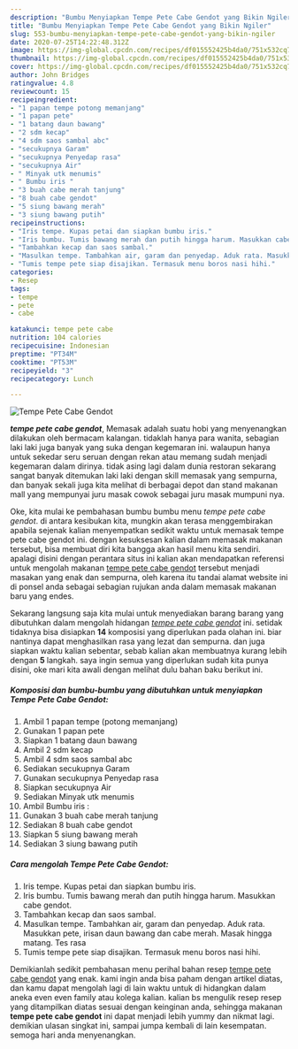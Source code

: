 ```yaml
---
description: "Bumbu Menyiapkan Tempe Pete Cabe Gendot yang Bikin Ngiler"
title: "Bumbu Menyiapkan Tempe Pete Cabe Gendot yang Bikin Ngiler"
slug: 553-bumbu-menyiapkan-tempe-pete-cabe-gendot-yang-bikin-ngiler
date: 2020-07-25T14:22:48.312Z
image: https://img-global.cpcdn.com/recipes/df015552425b4da0/751x532cq70/tempe-pete-cabe-gendot-foto-resep-utama.jpg
thumbnail: https://img-global.cpcdn.com/recipes/df015552425b4da0/751x532cq70/tempe-pete-cabe-gendot-foto-resep-utama.jpg
cover: https://img-global.cpcdn.com/recipes/df015552425b4da0/751x532cq70/tempe-pete-cabe-gendot-foto-resep-utama.jpg
author: John Bridges
ratingvalue: 4.8
reviewcount: 15
recipeingredient:
- "1 papan tempe potong memanjang"
- "1 papan pete"
- "1 batang daun bawang"
- "2 sdm kecap"
- "4 sdm saos sambal abc"
- "secukupnya Garam"
- "secukupnya Penyedap rasa"
- "secukupnya Air"
- " Minyak utk menumis"
- " Bumbu iris "
- "3 buah cabe merah tanjung"
- "8 buah cabe gendot"
- "5 siung bawang merah"
- "3 siung bawang putih"
recipeinstructions:
- "Iris tempe. Kupas petai dan siapkan bumbu iris."
- "Iris bumbu. Tumis bawang merah dan putih hingga harum. Masukkan cabe gendot."
- "Tambahkan kecap dan saos sambal."
- "Masulkan tempe. Tambahkan air, garam dan penyedap. Aduk rata. Masukkan pete, irisan daun bawang dan cabe merah. Masak hingga matang. Tes rasa"
- "Tumis tempe pete siap disajikan. Termasuk menu boros nasi hihi."
categories:
- Resep
tags:
- tempe
- pete
- cabe

katakunci: tempe pete cabe 
nutrition: 104 calories
recipecuisine: Indonesian
preptime: "PT34M"
cooktime: "PT53M"
recipeyield: "3"
recipecategory: Lunch

---
```



![Tempe Pete Cabe Gendot](https://img-global.cpcdn.com/recipes/df015552425b4da0/751x532cq70/tempe-pete-cabe-gendot-foto-resep-utama.jpg)

<b><i>tempe pete cabe gendot</i></b>, Memasak adalah suatu hobi yang menyenangkan dilakukan oleh bermacam kalangan. tidaklah hanya para wanita, sebagian laki laki juga banyak yang suka dengan kegemaran ini. walaupun hanya untuk sekedar seru seruan dengan rekan atau memang sudah menjadi kegemaran dalam dirinya. tidak asing lagi dalam dunia restoran sekarang sangat banyak ditemukan laki laki dengan skill memasak yang sempurna, dan banyak sekali juga kita melihat di berbagai depot dan stand makanan mall yang mempunyai juru masak cowok sebagai juru masak mumpuni nya.



Oke, kita mulai ke pembahasan bumbu bumbu menu <i>tempe pete cabe gendot</i>. di antara kesibukan kita, mungkin akan terasa menggembirakan apabila sejenak kalian menyempatkan sedikit waktu untuk memasak tempe pete cabe gendot ini. dengan kesuksesan kalian dalam memasak makanan tersebut, bisa membuat diri kita bangga akan hasil menu kita sendiri. apalagi disini dengan perantara situs ini kalian akan mendapatkan referensi untuk mengolah makanan <u>tempe pete cabe gendot</u> tersebut menjadi masakan yang enak dan sempurna, oleh karena itu tandai alamat website ini di ponsel anda sebagai sebagian rujukan anda dalam memasak makanan baru yang endes.


Sekarang langsung saja kita mulai untuk menyediakan barang barang yang dibutuhkan dalam mengolah hidangan <u><i>tempe pete cabe gendot</i></u> ini. setidak tidaknya bisa disiapkan <b>14</b> komposisi yang diperlukan pada olahan ini. biar nantinya dapat menghasilkan rasa yang lezat dan sempurna. dan juga siapkan waktu kalian sebentar, sebab kalian akan membuatnya kurang lebih dengan <b>5</b> langkah. saya ingin semua yang diperlukan sudah kita punya disini, oke mari kita awali dengan melihat dulu bahan baku berikut ini.

<!--inarticleads1-->

##### Komposisi dan bumbu-bumbu yang dibutuhkan untuk menyiapkan Tempe Pete Cabe Gendot:

1. Ambil 1 papan tempe (potong memanjang)
1. Gunakan 1 papan pete
1. Siapkan 1 batang daun bawang
1. Ambil 2 sdm kecap
1. Ambil 4 sdm saos sambal abc
1. Sediakan secukupnya Garam
1. Gunakan secukupnya Penyedap rasa
1. Siapkan secukupnya Air
1. Sediakan  Minyak utk menumis
1. Ambil  Bumbu iris :
1. Gunakan 3 buah cabe merah tanjung
1. Sediakan 8 buah cabe gendot
1. Siapkan 5 siung bawang merah
1. Sediakan 3 siung bawang putih




<!--inarticleads2-->

##### Cara mengolah Tempe Pete Cabe Gendot:

1. Iris tempe. Kupas petai dan siapkan bumbu iris.
1. Iris bumbu. Tumis bawang merah dan putih hingga harum. Masukkan cabe gendot.
1. Tambahkan kecap dan saos sambal.
1. Masulkan tempe. Tambahkan air, garam dan penyedap. Aduk rata. Masukkan pete, irisan daun bawang dan cabe merah. Masak hingga matang. Tes rasa
1. Tumis tempe pete siap disajikan. Termasuk menu boros nasi hihi.




Demikianlah sedikit pembahasan menu perihal bahan resep <u>tempe pete cabe gendot</u> yang enak. kami ingin anda bisa paham dengan artikel diatas, dan kamu dapat mengolah lagi di lain waktu untuk di hidangkan dalam aneka even even family atau kolega kalian. kalian bs mengulik resep resep yang ditampilkan diatas sesuai dengan keinginan anda, sehingga makanan <b>tempe pete cabe gendot</b> ini dapat menjadi lebih yummy dan nikmat lagi. demikian ulasan singkat ini, sampai jumpa kembali di lain kesempatan. semoga hari anda menyenangkan.
